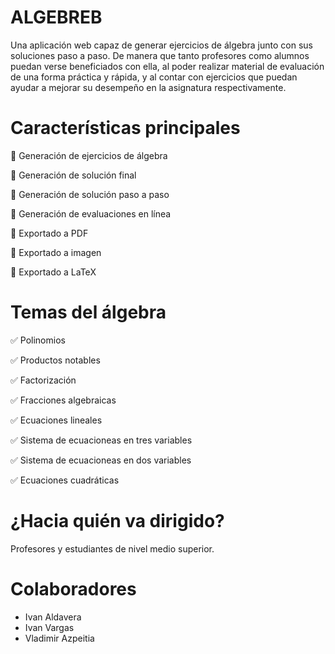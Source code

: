 # ALGEBREB
Una aplicación web capaz de generar ejercicios de álgebra junto con sus soluciones paso a paso. De manera que tanto profesores como alumnos puedan verse beneficiados con ella, al poder realizar material de evaluación de una forma práctica y rápida, y al contar con ejercicios que puedan ayudar a mejorar su desempeño en la asignatura respectivamente.

# Características principales
🔲 Generación de ejercicios de álgebra

🔲 Generación de solución final

🔲 Generación de solución paso a paso

🔲 Generación de evaluaciones en línea

🔲 Exportado a PDF

🔲 Exportado a imagen

🔲 Exportado a LaTeX

# Temas del álgebra
✅ Polinomios

✅ Productos notables

✅ Factorización

✅ Fracciones algebraicas

✅ Ecuaciones lineales

✅ Sistema de ecuacioneas en tres variables

✅ Sistema de ecuacioneas en dos variables

✅ Ecuaciones cuadráticas

# ¿Hacia quién va dirigido?
Profesores y estudiantes de nivel medio superior.

# Colaboradores
- Ivan Aldavera
- Ivan Vargas
- Vladimir Azpeitia

